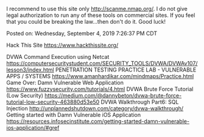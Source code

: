 I recommend to use this site only http://scanme.nmap.org/.  I do not give legal
authorization to run any of these tools on commercial sites. If you feel that
you could be breaking the law...then don't do it. Good luck!

Posted on: Wednesday, September 4, 2019 7:26:37 PM CDT

Hack This Site https://www.hackthissite.org/

DVWA Command Execution using Netcat   https://computersecuritystudent.com/SECURITY_TOOLS/DVWA/DVWAv107/lesson3/index.html
PENETRATION TESTING PRACTICE LAB - VULNERABLE APPS / SYSTEMS   https://www.amanhardikar.com/mindmaps/Practice.html
Game Over: Damn Vulnerable Web Application   https://www.fuzzysecurity.com/tutorials/4.html
DVWA Brute Force Tutorial (Low Security)   https://medium.com/@dannybeton/dvwa-brute-force-tutorial-low-security-463880d53e50
DVWA Walkthrough Part6: SQL Injection   http://unplannedshutdown.com/category/dvwa-walkthrough/
Getting started with Damn Vulnerable iOS Application   https://resources.infosecinstitute.com/getting-started-damn-vulnerable-ios-application/#gref
